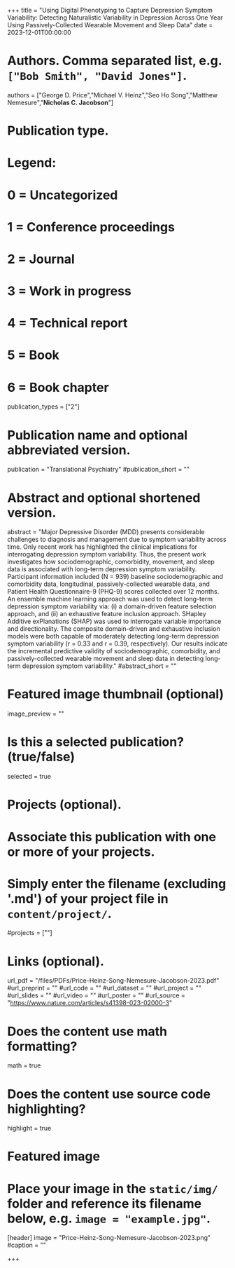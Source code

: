 +++
title = "Using Digital Phenotyping to Capture Depression Symptom Variability: Detecting Naturalistic Variability in Depression Across One Year Using Passively-Collected Wearable Movement and Sleep Data"
date = 2023-12-01T00:00:00

# Authors. Comma separated list, e.g. `["Bob Smith", "David Jones"]`.
authors = ["George D. Price","Michael V. Heinz","Seo Ho Song","Matthew Nemesure","**Nicholas C. Jacobson**"]

# Publication type.
# Legend:
# 0 = Uncategorized
# 1 = Conference proceedings
# 2 = Journal
# 3 = Work in progress
# 4 = Technical report
# 5 = Book
# 6 = Book chapter
publication_types = ["2"]

# Publication name and optional abbreviated version.
publication = "Translational Psychiatry"
#publication_short = ""

# Abstract and optional shortened version.
abstract = "Major Depressive Disorder (MDD) presents considerable challenges to diagnosis and management due to symptom variability across time. Only recent work has highlighted the clinical implications for interrogating depression symptom variability. Thus, the present work investigates how sociodemographic, comorbidity, movement, and sleep data is associated with long-term depression symptom variability. Participant information included (N = 939) baseline sociodemographic and comorbidity data, longitudinal, passively-collected wearable data, and Patient Health Questionnaire-9 (PHQ-9) scores collected over 12 months. An ensemble machine learning approach was used to detect long-term depression symptom variability via: (i) a domain-driven feature selection approach, and (ii) an exhaustive feature inclusion approach. SHapley Additive exPlanations (SHAP) was used to interrogate variable importance and directionality. The composite domain-driven and exhaustive inclusion models were both capable of moderately detecting long-term depression symptom variability (r = 0.33 and r = 0.39, respectively). Our results indicate the incremental predictive validity of sociodemographic, comorbidity, and passively-collected wearable movement and sleep data in detecting long-term depression symptom variability."
#abstract_short = ""

# Featured image thumbnail (optional)
image_preview = ""

# Is this a selected publication? (true/false)
selected = true

# Projects (optional).
#   Associate this publication with one or more of your projects.
#   Simply enter the filename (excluding '.md') of your project file in `content/project/`.
#projects = [""]

# Links (optional).
url_pdf = "/files/PDFs/Price-Heinz-Song-Nemesure-Jacobson-2023.pdf"
#url_preprint = ""
#url_code = ""
#url_dataset = ""
#url_project = ""
#url_slides = ""
#url_video = ""
#url_poster = ""
#url_source = "https://www.nature.com/articles/s41398-023-02000-3"

# Does the content use math formatting?
math = true

# Does the content use source code highlighting?
highlight = true

# Featured image
# Place your image in the `static/img/` folder and reference its filename below, e.g. `image = "example.jpg"`.
[header]
image = "Price-Heinz-Song-Nemesure-Jacobson-2023.png"
#caption = ""

+++
